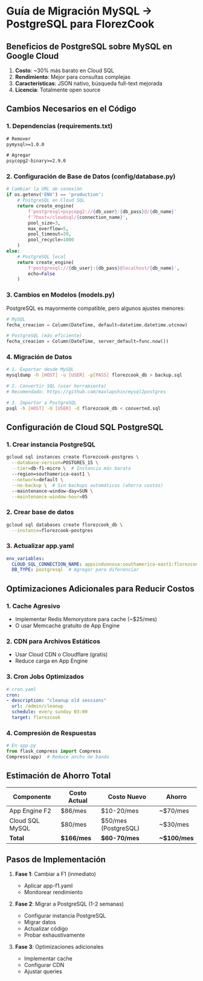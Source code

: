 # Guía de Migración MySQL → PostgreSQL para FlorezCook

## Beneficios de PostgreSQL sobre MySQL en Google Cloud

1. **Costo**: ~30% más barato en Cloud SQL
2. **Rendimiento**: Mejor para consultas complejas
3. **Características**: JSON nativo, búsqueda full-text mejorada
4. **Licencia**: Totalmente open source

## Cambios Necesarios en el Código

### 1. Dependencias (requirements.txt)
```txt
# Remover
pymysql>=1.0.0

# Agregar
psycopg2-binary>=2.9.0
```

### 2. Configuración de Base de Datos (config/database.py)

```python
# Cambiar la URL de conexión
if os.getenv('ENV') == 'production':
    # PostgreSQL en Cloud SQL
    return create_engine(
        f'postgresql+psycopg2://{db_user}:{db_pass}@/{db_name}'
        f'?host=/cloudsql/{connection_name}',
        pool_size=3,
        max_overflow=5,
        pool_timeout=20,
        pool_recycle=1800
    )
else:
    # PostgreSQL local
    return create_engine(
        f'postgresql://{db_user}:{db_pass}@localhost/{db_name}',
        echo=False
    )
```

### 3. Cambios en Modelos (models.py)

PostgreSQL es mayormente compatible, pero algunos ajustes menores:

```python
# MySQL
fecha_creacion = Column(DateTime, default=datetime.datetime.utcnow)

# PostgreSQL (más eficiente)
fecha_creacion = Column(DateTime, server_default=func.now())
```

### 4. Migración de Datos

```bash
# 1. Exportar desde MySQL
mysqldump -h [HOST] -u [USER] -p[PASS] florezcook_db > backup.sql

# 2. Convertir SQL (usar herramienta)
# Recomendado: https://github.com/maxlapshin/mysql2postgres

# 3. Importar a PostgreSQL
psql -h [HOST] -U [USER] -d florezcook_db < converted.sql
```

## Configuración de Cloud SQL PostgreSQL

### 1. Crear instancia PostgreSQL
```bash
gcloud sql instances create florezcook-postgres \
  --database-version=POSTGRES_15 \
  --tier=db-f1-micro \  # Instancia más barata
  --region=southamerica-east1 \
  --network=default \
  --no-backup \  # Sin backups automáticos (ahorra costos)
  --maintenance-window-day=SUN \
  --maintenance-window-hour=05
```

### 2. Crear base de datos
```bash
gcloud sql databases create florezcook_db \
  --instance=florezcook-postgres
```

### 3. Actualizar app.yaml
```yaml
env_variables:
  CLOUD_SQL_CONNECTION_NAME: appsindunnova:southamerica-east1:florezcook-postgres
  DB_TYPE: postgresql  # Agregar para diferenciar
```

## Optimizaciones Adicionales para Reducir Costos

### 1. Cache Agresivo
- Implementar Redis Memorystore para cache (~$25/mes)
- O usar Memcache gratuito de App Engine

### 2. CDN para Archivos Estáticos
- Usar Cloud CDN o Cloudflare (gratis)
- Reduce carga en App Engine

### 3. Cron Jobs Optimizados
```yaml
# cron.yaml
cron:
- description: "cleanup old sessions"
  url: /admin/cleanup
  schedule: every sunday 03:00
  target: florezcook
```

### 4. Compresión de Respuestas
```python
# En app.py
from flask_compress import Compress
Compress(app)  # Reduce ancho de banda
```

## Estimación de Ahorro Total

| Componente | Costo Actual | Costo Nuevo | Ahorro |
|------------|--------------|-------------|---------|
| App Engine F2 | $86/mes | $10-20/mes | ~$70/mes |
| Cloud SQL MySQL | $80/mes | $50/mes (PostgreSQL) | ~$30/mes |
| **Total** | **$166/mes** | **$60-70/mes** | **~$100/mes** |

## Pasos de Implementación

1. **Fase 1**: Cambiar a F1 (inmediato)
   - Aplicar app-f1.yaml
   - Monitorear rendimiento

2. **Fase 2**: Migrar a PostgreSQL (1-2 semanas)
   - Configurar instancia PostgreSQL
   - Migrar datos
   - Actualizar código
   - Probar exhaustivamente

3. **Fase 3**: Optimizaciones adicionales
   - Implementar cache
   - Configurar CDN
   - Ajustar queries